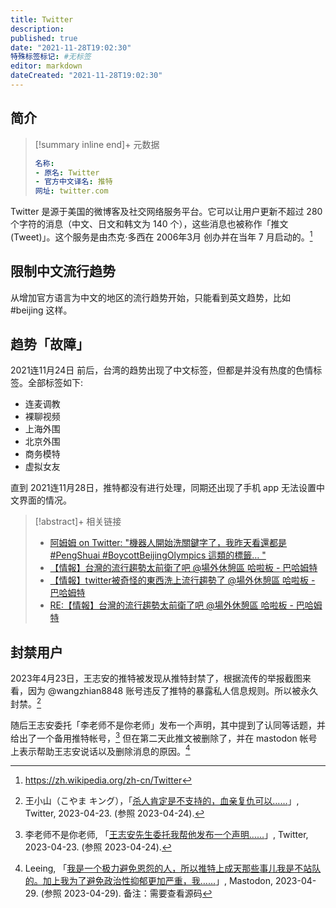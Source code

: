 ```yaml
---
title: Twitter
description:
published: true
date: "2021-11-28T19:02:30"
特殊标签标记: #无标签
editor: markdown
dateCreated: "2021-11-28T19:02:30"
---
```


## 简介

> [!summary inline end]+ 元数据
>
> ```yaml
> 名称:
> - 原名: Twitter
> - 官方中文译名: 推特
> 网址: twitter.com
> ```

Twitter 是源于美国的微博客及社交网络服务平台。它可以让用户更新不超过 280 个字符的消息（中文、日文和韩文为 140 个），这些消息也被称作「推文 (Tweet)」。这个服务是由杰克·多西在 2006年3月 创办并在当年 7 月启动的。[^wiki]

[^wiki]: <https://zh.wikipedia.org/zh-cn/Twitter>

## 限制中文流行趋势

从增加官方语言为中文的地区的流行趋势开始，只能看到英文趋势，比如 \#beijing 这样。

## 趋势「故障」

2021连11月24日 前后，台湾的趋势出现了中文标签，但都是并没有热度的色情标签。全部标签如下:

+   连麦调教
+   裸聊视频
+   上海外围
+   北京外围
+   商务模特
+   虚拟女友

直到 2021连11月28日，推特都没有进行处理，同期还出现了手机 app 无法设置中文界面的情况。

> [!abstract]+ 相关链接
>
> +   [阿姆姆 on Twitter: "機器人開始洗關鍵字了，我昨天看還都是 \#PengShuai \#BoycottBeijingOlympics 這類的標籤… "](https://web.archive.org/web/20211125204143/https://twitter.com/runningmumu/status/1463709315697504257)
> +   [【情報】台灣的流行趨勢太前衛了吧 @場外休憩區 哈啦板 - 巴哈姆特](https://web.archive.org/web/20211128102850/https://forum.gamer.com.tw/C.php?bsn=60076&snA=6748634)
> +   [【情報】twitter被奇怪的東西洗上流行趨勢了 @場外休憩區 哈啦板 - 巴哈姆特](https://web.archive.org/web/20211128102101/https://forum.gamer.com.tw/C.php?bsn=60076&snA=6752590)
> +   [RE:【情報】台灣的流行趨勢太前衛了吧 @場外休憩區 哈啦板 - 巴哈姆特](https://web.archive.org/web/20211128101654/https://forum.gamer.com.tw/Co.php?bsn=60076&sn=79840652)

## 封禁用户

2023年4月23日，王志安的推特被发现从推特封禁了，根据流传的举报截图来看，因为 @wangzhian8848 账号违反了推特的暴露私人信息规则。所以被永久封禁。[^74592]

[^74592]: 王小山（こやま キング），「[杀人肯定是不支持的，血亲复仇可以……](https://web.archive.org/web/20230423155555/https://twitter.com/wangxiaoshan/status/1650026340568174592)」, Twitter, 2023-04-23. (参照 2023-04-24).

随后王志安委托「李老师不是你老师」发布一个声明，其中提到了认同等话题，并给出了一个备用推特帐号，[^38560] 但在第二天此推文被删除了，并在 mastodon 帐号上表示帮助王志安说话以及删除消息的原因。[^66686]

[^38560]: 李老师不是你老师, 「[王志安先生委托我帮他发布一个声明……](https://web.archive.org/web/20230423035539/https://twitter.com/whyyoutouzhele/status/1649950919423938560)」, Twitter, 2023-04-23. (参照 2023-04-24).

[^66686]: Leeing, 「[我是一个极力避免恩怨的人，所以推特上成天那些事儿我是不站队的。加上我为了避免政治性抑郁更加严重，我……](https://web.archive.org/web/20230429055101/https://webcache.googleusercontent.com/search?q=cache:https://mastodon.social/@Leeing/110264714255366686)」, Mastodon, 2023-04-29. (参照 2023-04-29). 备注：需要查看源码
